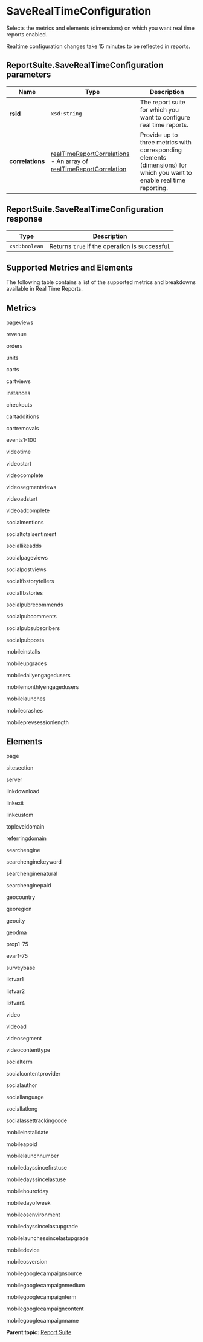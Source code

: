# SaveRealTimeConfiguration

Selects the metrics and elements \(dimensions\) on which you want real time reports enabled.

Realtime configuration changes take 15 minutes to be reflected in reports.

## ReportSuite.SaveRealTimeConfiguration parameters

|Name|Type|Description|
|----|----|-----------|
| **rsid** | `xsd:string` | The report suite for which you want to configure real time reports. |
| **correlations** | [realTimeReportCorrelations](../../data_types/r_realTimeReportCorrelations.md#) - An array of [realTimeReportCorrelation](../../data_types/r_realTimeReportCorrelation.md#) | Provide up to three metrics with corresponding elements \(dimensions\) for which you want to enable real time reporting. |

## ReportSuite.SaveRealTimeConfiguration response

|Type|Description|
|----|-----------|
| `xsd:boolean` |Returns `true` if the operation is successful.|

## Supported Metrics and Elements

The following table contains a list of the supported metrics and breakdowns available in Real Time Reports.

## Metrics

 pageviews

 revenue

 orders

 units

 carts

 cartviews

 instances

 checkouts

 cartadditions

 cartremovals

 events1-100

 videotime

 videostart

 videocomplete

 videosegmentviews

 videoadstart

 videoadcomplete

 socialmentions

 socialtotalsentiment

 sociallikeadds

 socialpageviews

 socialpostviews

 socialfbstorytellers

 socialfbstories

 socialpubrecommends

 socialpubcomments

 socialpubsubscribers

 socialpubposts

 mobileinstalls

 mobileupgrades

 mobiledailyengagedusers

 mobilemonthlyengagedusers

 mobilelaunches

 mobilecrashes

 mobileprevsessionlength

## Elements

 page

 sitesection

 server

 linkdownload

 linkexit

 linkcustom

 topleveldomain

 referringdomain

 searchengine

 searchenginekeyword

 searchenginenatural

 searchenginepaid

 geocountry

 georegion

 geocity

 geodma

 prop1-75

 evar1-75

 surveybase

 listvar1

 listvar2

 listvar4

 video

 videoad

 videosegment

 videocontenttype

 socialterm

 socialcontentprovider

 socialauthor

 sociallanguage

 sociallatlong

 socialassettrackingcode

 mobileinstalldate

 mobileappid

 mobilelaunchnumber

 mobiledayssincefirstuse

 mobiledayssincelastuse

 mobilehourofday

 mobiledayofweek

 mobileosenvironment

 mobiledayssincelastupgrade

 mobilelaunchessincelastupgrade

 mobiledevice

 mobileosversion

 mobilegooglecampaignsource

 mobilegooglecampaignmedium

 mobilegooglecampaignterm

 mobilegooglecampaigncontent

 mobilegooglecampaignname

**Parent topic:** [Report Suite](../../methods/report_suite/c_api_admin_methods_repsuite.md)

